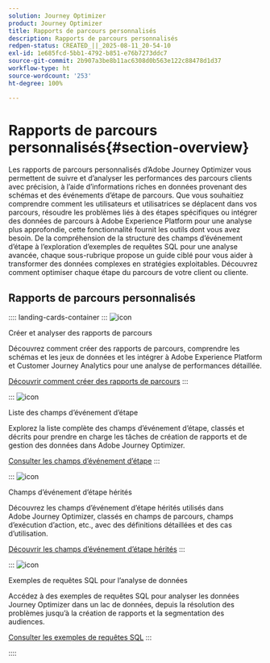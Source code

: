 ```yaml
---
solution: Journey Optimizer
product: Journey Optimizer
title: Rapports de parcours personnalisés
description: Rapports de parcours personnalisés
redpen-status: CREATED_||_2025-08-11_20-54-10
exl-id: 1e685fcd-5bb1-4792-b851-e76b7273ddc7
source-git-commit: 2b907a3be8b11ac6308d0b563e122c88478d1d37
workflow-type: ht
source-wordcount: '253'
ht-degree: 100%

---
```


# Rapports de parcours personnalisés{#section-overview}

Les rapports de parcours personnalisés d’Adobe Journey Optimizer vous permettent de suivre et d’analyser les performances des parcours clients avec précision, à l’aide d’informations riches en données provenant des schémas et des événements d’étape de parcours. Que vous souhaitiez comprendre comment les utilisateurs et utilisatrices se déplacent dans vos parcours, résoudre les problèmes liés à des étapes spécifiques ou intégrer des données de parcours à Adobe Experience Platform pour une analyse plus approfondie, cette fonctionnalité fournit les outils dont vous avez besoin. De la compréhension de la structure des champs d’événement d’étape à l’exploration d’exemples de requêtes SQL pour une analyse avancée, chaque sous-rubrique propose un guide ciblé pour vous aider à transformer des données complexes en stratégies exploitables. Découvrez comment optimiser chaque étape du parcours de votre client ou cliente.

## Rapports de parcours personnalisés

:::: landing-cards-container
:::
![icon](https://cdn.experienceleague.adobe.com/icons/chart-line.svg?lang=fr)

Créer et analyser des rapports de parcours

Découvrez comment créer des rapports de parcours, comprendre les schémas et les jeux de données et les intégrer à Adobe Experience Platform et Customer Journey Analytics pour une analyse de performances détaillée.

[Découvrir comment créer des rapports de parcours](../using/reports/sharing-overview.md)
:::

:::
![icon](https://cdn.experienceleague.adobe.com/icons/list-check.svg?lang=fr)

Liste des champs d’événement d’étape

Explorez la liste complète des champs d’événement d’étape, classés et décrits pour prendre en charge les tâches de création de rapports et de gestion des données dans Adobe Journey Optimizer.

[Consulter les champs d’événement d’étape](../using/reports/sharing-field-list.md)
:::

:::
![icon](https://cdn.experienceleague.adobe.com/icons/book.svg?lang=fr)

Champs d’événement d’étape hérités

Découvrez les champs d’événement d’étape hérités utilisés dans Adobe Journey Optimizer, classés en champs de parcours, champs d’exécution d’action, etc., avec des définitions détaillées et des cas d’utilisation.

[Découvrir les champs d’événement d’étape hérités](legacy-step-event-fields-landing-page.md)
:::

:::
![icon](https://cdn.experienceleague.adobe.com/icons/code-branch.svg?lang=fr)

Exemples de requêtes SQL pour l’analyse de données

Accédez à des exemples de requêtes SQL pour analyser les données Journey Optimizer dans un lac de données, depuis la résolution des problèmes jusqu’à la création de rapports et la segmentation des audiences.

[Consulter les exemples de requêtes SQL](../using/reports/query-examples.md)
:::

::::
